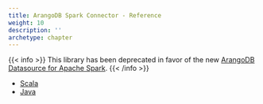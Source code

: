 ```yaml
---
title: ArangoDB Spark Connector - Reference
weight: 10
description: ''
archetype: chapter
---
```

{{< info >}}
This library has been deprecated in favor of the new [ArangoDB Datasource for Apache Spark](../../arangodb-datasource-for-apache-spark.md).
{{< /info >}}

- [Scala](scala.md)
- [Java](java.md)
